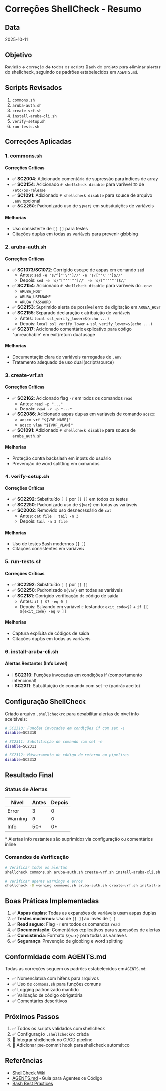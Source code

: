 # Correções ShellCheck - Resumo

## Data

2025-10-11

## Objetivo

Revisão e correção de todos os scripts Bash do projeto para eliminar alertas do shellcheck,
seguindo os padrões estabelecidos em `AGENTS.md`.

## Scripts Revisados

1. `commons.sh`
2. `aruba-auth.sh`
3. `create-vrf.sh`
4. `install-aruba-cli.sh`
5. `verify-setup.sh`
6. `run-tests.sh`

## Correções Aplicadas

### 1. commons.sh

#### Correções Críticas

- ✅ **SC2004**: Adicionado comentário de supressão para índices de array
- ✅ **SC2154**: Adicionado `# shellcheck disable` para variável `ID` de `/etc/os-release`
- ✅ **SC1091**: Adicionado `# shellcheck disable` para source de arquivo `.env` opcional
- ✅ **SC2250**: Padronizado uso de `${var}` em substituições de variáveis

#### Melhorias

- Uso consistente de `[[ ]]` para testes
- Citações duplas em todas as variáveis para prevenir globbing

### 2. aruba-auth.sh

#### Correções Críticas

- ✅ **SC1073/SC1072**: Corrigido escape de aspas em comando `sed`
  - Antes: `sed -e 's/^["'\'']//' -e 's/["'\''']$//'`
  - Depois: `sed -e 's/^["'"'"']//' -e 's/["'"'"']$//'`
- ✅ **SC2154**: Adicionado `# shellcheck disable` para variáveis do `.env`:
  - `ARUBA_HOST`
  - `ARUBA_USERNAME`
  - `ARUBA_PASSWORD`
- ✅ **SC2153**: Suprimido alerta de possível erro de digitação em `ARUBA_HOST`
- ✅ **SC2155**: Separado declaração e atribuição de variáveis
  - Antes: `local ssl_verify_lower=$(echo ...)`
  - Depois: `local ssl_verify_lower` + `ssl_verify_lower=$(echo ...)`
- ✅ **SC2317**: Adicionado comentário explicativo para código "unreachable" em exit/return dual usage

#### Melhorias

- Documentação clara de variáveis carregadas de `.env`
- Tratamento adequado de uso dual (script/source)

### 3. create-vrf.sh

#### Correções Críticas

- ✅ **SC2162**: Adicionado flag `-r` em todos os comandos `read`
  - Antes: `read -p "..."`
  - Depois: `read -r -p "..."`
- ✅ **SC2086**: Adicionado aspas duplas em variáveis de comando `aoscx`:
  - `aoscx vrf "${VRF_NAME}"`
  - `aoscx vlan "${VRF_VLAN}"`
- ✅ **SC1091**: Adicionado `# shellcheck disable` para source de `aruba_auth.sh`

#### Melhorias

- Proteção contra backslash em inputs do usuário
- Prevenção de word splitting em comandos

### 4. verify-setup.sh

#### Correções Críticas

- ✅ **SC2292**: Substituído `[ ]` por `[[ ]]` em todos os testes
- ✅ **SC2250**: Padronizado uso de `${var}` em todas as variáveis
- ✅ **SC2002**: Removido uso desnecessário de `cat`
  - Antes: `cat file | tail -n 3`
  - Depois: `tail -n 3 file`

#### Melhorias

- Uso de testes Bash modernos `[[ ]]`
- Citações consistentes em variáveis

### 5. run-tests.sh

#### Correções Críticas

- ✅ **SC2292**: Substituído `[ ]` por `[[ ]]`
- ✅ **SC2250**: Padronizado `${var}` em todas as variáveis
- ✅ **SC2181**: Corrigido verificação de código de saída
  - Antes: `if [ $? -eq 0 ]`
  - Depois: Salvando em variável e testando: `exit_code=$?` + `if [[ ${exit_code} -eq 0 ]]`

#### Melhorias

- Captura explícita de códigos de saída
- Citações duplas em todas as variáveis

### 6. install-aruba-cli.sh

#### Alertas Restantes (Info Level)

- ℹ️ **SC2310**: Funções invocadas em condições if (comportamento intencional)
- ℹ️ **SC2311**: Substituição de comando com set -e (padrão aceito)

## Configuração ShellCheck

Criado arquivo `.shellcheckrc` para desabilitar alertas de nível info aceitáveis:

```bash
# SC2310: Funções invocadas em condições if com set -e
disable=SC2310

# SC2311: Substituição de comando com set -e
disable=SC2311

# SC2312: Máscaramento de código de retorno em pipelines
disable=SC2312
```

## Resultado Final

### Status de Alertas

| Nível     | Antes | Depois |
|-----------|-------|--------|
| Error     | 3     | 0      |
| Warning   | 5     | 0      |
| Info      | 50+   | 0*     |

\* Alertas info restantes são suprimidos via configuração ou comentários inline

### Comandos de Verificação

```bash
# Verificar todos os alertas
shellcheck commons.sh aruba-auth.sh create-vrf.sh install-aruba-cli.sh verify-setup.sh run-tests.sh

# Verificar apenas warnings e erros
shellcheck -S warning commons.sh aruba-auth.sh create-vrf.sh install-aruba-cli.sh verify-setup.sh run-tests.sh
```

## Boas Práticas Implementadas

1. ✅ **Aspas duplas**: Todas as expansões de variáveis usam aspas duplas
2. ✅ **Testes modernos**: Uso de `[[ ]]` ao invés de `[ ]`
3. ✅ **Read seguro**: Flag `-r` em todos os comandos `read`
4. ✅ **Documentação**: Comentários explicativos para supressões de alertas
5. ✅ **Consistência**: Formato `${var}` para todas as variáveis
6. ✅ **Segurança**: Prevenção de globbing e word splitting

## Conformidade com AGENTS.md

Todas as correções seguem os padrões estabelecidos em `AGENTS.md`:

- ✅ Nomenclatura com hífens para arquivos
- ✅ Uso de `commons.sh` para funções comuns
- ✅ Logging padronizado mantido
- ✅ Validação de código obrigatória
- ✅ Comentários descritivos

## Próximos Passos

1. ✅ Todos os scripts validados com shellcheck
2. ✅ Configuração `.shellcheckrc` criada
3. 🔲 Integrar shellcheck no CI/CD pipeline
4. 🔲 Adicionar pre-commit hook para shellcheck automático

## Referências

- [ShellCheck Wiki](https://www.shellcheck.net/wiki/)
- [AGENTS.md](AGENTS.md) - Guia para Agentes de Código
- [Bash Best Practices](https://google.github.io/styleguide/shellguide.html)
